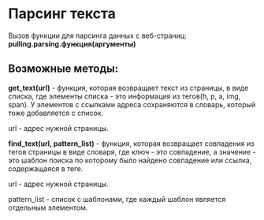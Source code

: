 # Парсинг текста
Вызов функции для парсинга данных с веб-страниц:
**pulling.parsing.функция(аргументы)**
## Возможные методы:
**get_text(url)** - функция, которая возвращает текст из страницы, в виде списка, где элементы списка - это информация из тегов(h, p, a, img, span). У элементов с ссылками адреса сохраняются в словарь, который тоже добавляется с список.

url - адрес нужной страницы.


**find_text(url, pattern_list)** - функция, которая возвращает совпадения из тегов страницы в виде словаря, где ключ - это совпадение, а значение - это шаблон поиска по которому было найдено совпадение или ссылка, содержащаяся в теге.

url - адрес нужной страницы.

pattern_list - список с шаблонами, где каждый шаблон является отдельным элементом.